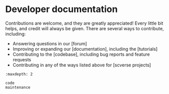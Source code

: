 # Developer documentation

Contributions are welcome, and they are greatly appreciated! Every little bit helps, and credit
will always be given. There are several ways to contribute, including:

- Answering questions in our [forum]
- Improving or expanding our [documentation], including the [tutorials]
- Contributing to the [codebase], including bug reports and feature requests
- Contributing in any of the ways listed above for [scverse projects]

```{toctree}
:maxdepth: 2

code
maintenance
```
